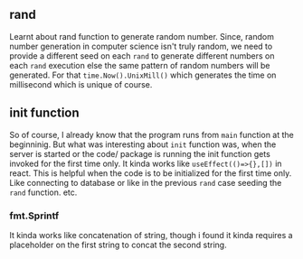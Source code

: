 ## rand

Learnt about rand function to generate random number. Since, random number generation in computer science isn't truly random, we need to provide a different seed on each `rand` to generate different numbers on each `rand` execution else the same pattern of random numbers will be generated. For that     `time.Now().UnixMill()` which generates the time on millisecond which is unique of course.

## init function

So of course, I already know that the program runs from `main` function at the beginninig. But what was interesting about `init` function was, when the server is started or the code/ package is running the init function gets invoked for the first time only. It kinda works like `useEffect(()=>{},[])` in react. This is helpful when the code is to be initialized for the first time only. Like connecting to database or like in the previous `rand` case seeding the `rand` function. etc.

### fmt.Sprintf

It kinda works like concatenation of string, though i found it kinda requires a placeholder  on the first string to concat the second string.